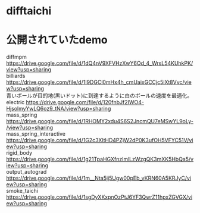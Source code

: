 # difftaichi

# 公開されていたdemo  
diffmpm
https://drive.google.com/file/d/1dQ4nV9XFVHzXwY6Od_4_WrsL54KUhkPK/view?usp=sharing  
billiards
https://drive.google.com/file/d/1I9DGCl0mHx4h_cmUaixGCCjc5iXt8Vvc/view?usp=sharing  
青いボールが目的地(黒いドット)に到達するように白のボールの速度を最適化。  
electric
https://drive.google.com/file/d/120fnbJf2IWO4-HjsolmyYwLQ6oz9_tNA/view?usp=sharing  
mass_spring
https://drive.google.com/file/d/1RHOMY2xdu4S6S2JncmQU7eMSwYL9oLy-/view?usp=sharing  
mass_spring_interactive
https://drive.google.com/file/d/1G2c3XltHD4PZjW2dP0K3ufOH5VFYC51V/view?usp=sharing  
rigid_body
https://drive.google.com/file/d/1g21TpaHGXfnzlmlLzWzgQK3mXK5HbQa5/view?usp=sharing  
output_autograd
https://drive.google.com/file/d/1m__Nta5jj5Ugw00pEb_vKRN60A5KRJyC/view?usp=sharing  
smoke_taichi
https://drive.google.com/file/d/1sgDyXKxpnOzPtJ6YF3QwrZ11hpxZGVGX/view?usp=sharing  
